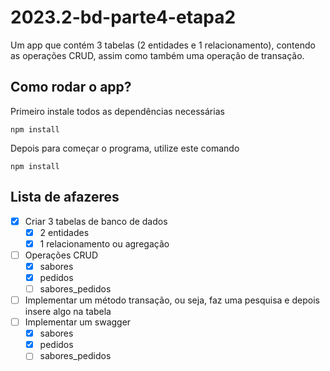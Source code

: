 # 2023.2-bd-parte4-etapa2
Um app que contém 3 tabelas (2 entidades e 1 relacionamento), contendo as operações CRUD, assim como também uma operação de transação.

## Como rodar o app?

Primeiro instale todos as dependências necessárias

```
npm install
```

Depois para começar o programa, utilize este comando

```
npm install
```
## Lista de afazeres

- [x] Criar 3 tabelas de banco de dados
    - [x] 2 entidades
    - [x] 1 relacionamento ou agregação
- [ ] Operações CRUD
    - [x] sabores
    - [x] pedidos
    - [ ] sabores_pedidos
- [ ] Implementar um método transação, ou seja, faz uma pesquisa e depois insere algo na tabela
- [ ] Implementar um swagger
    - [x] sabores
    - [x] pedidos
    - [ ] sabores_pedidos
